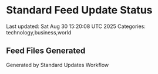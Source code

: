 # Standard Feed Update Status
Last updated: Sat Aug 30 15:20:08 UTC 2025
Categories: technology,business,world

## Feed Files Generated

Generated by Standard Updates Workflow
